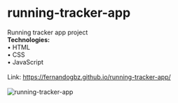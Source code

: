# running-tracker-app
Running tracker app project
<br>
<strong>Technologies:</strong>
<br>
• HTML
<br>
• CSS
<br>
• JavaScript
<br>
<br>
Link: https://fernandogbz.github.io/running-tracker-app/
<br>
<br>
![running-tracker-app](https://user-images.githubusercontent.com/112293116/218339407-1439c947-9212-435a-a0cd-641614d0f703.png)

